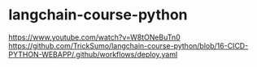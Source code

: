 # langchain-course-python
https://www.youtube.com/watch?v=W8tONeBuTn0
https://github.com/TrickSumo/langchain-course-python/blob/16-CICD-PYTHON-WEBAPP/.github/workflows/deploy.yaml
